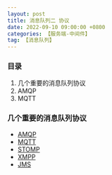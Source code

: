 ```yaml
---
layout: post
title: 消息队列二 协议
date: 2022-09-10 09:00:00 +0800
categories: 【服务端-中间件】
tag: 【消息队列】
---
```


### 目录
1. 几个重要的消息队列协议
2. AMQP
3. MQTT

### 几个重要的消息队列协议

- [AMQP](https://www.amqp.org/)
- [MQTT](https://mqtt.org/)
- [STOMP](https://stomp.github.io/stomp-specification-1.2.html)
- [XMPP](https://xmpp.org/)
- [JMS](https://www.oracle.com/technical-resources/articles/java/intro-java-message-service.html)

### 